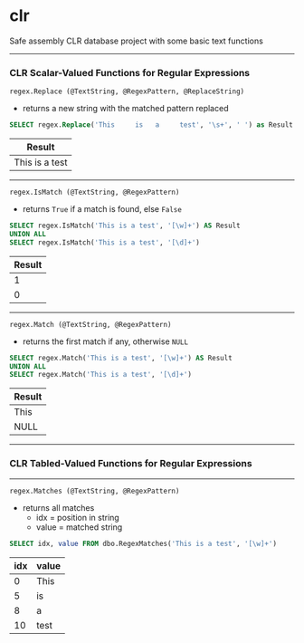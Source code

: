 # clr
Safe assembly CLR database project with some basic text functions

---

### CLR Scalar-Valued Functions for Regular Expressions

`regex.Replace (@TextString, @RegexPattern, @ReplaceString)`
- returns a new string with the matched pattern replaced

```sql
SELECT regex.Replace('This     is   a     test', '\s+', ' ') as Result
```

|      Result     |
| --------------- |
| This is a test  |

---

`regex.IsMatch (@TextString, @RegexPattern)`
- returns `True` if a match is found, else `False`

```sql
SELECT regex.IsMatch('This is a test', '[\w]+') AS Result
UNION ALL 
SELECT regex.IsMatch('This is a test', '[\d]+')
```
| Result |
| ------ |
| 1      |
| 0      |

---

`regex.Match (@TextString, @RegexPattern)` 
- returns the first match if any, otherwise `NULL`

```sql
SELECT regex.Match('This is a test', '[\w]+') AS Result
UNION ALL 
SELECT regex.Match('This is a test', '[\d]+')
```
| Result |
| ------ |
| This   |
| NULL   |

---

### CLR Tabled-Valued Functions for Regular Expressions

---

`regex.Matches (@TextString, @RegexPattern)`
- returns all matches 
  - idx = position in string
  - value = matched string

```sql
SELECT idx, value FROM dbo.RegexMatches('This is a test', '[\w]+')
```

| idx | value |
| --- | ----- |
| 0   | This  |
| 5   | is    |
| 8   | a     |
| 10  | test  |
